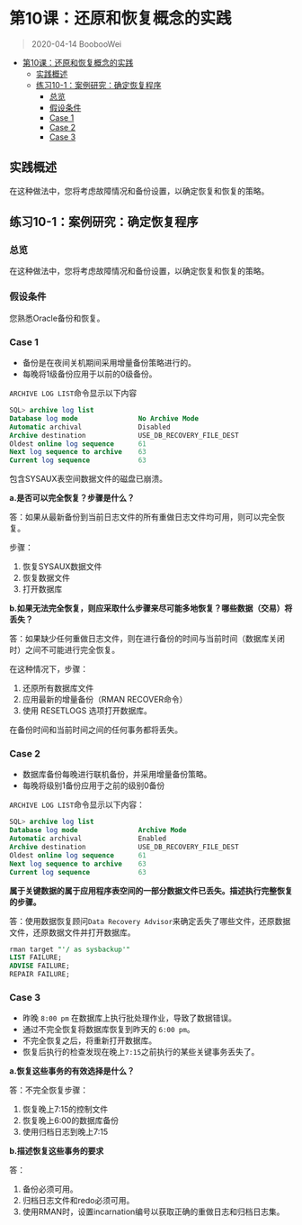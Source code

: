 # 第10课：还原和恢复概念的实践

> 2020-04-14 BoobooWei

<!-- MDTOC maxdepth:6 firsth1:1 numbering:0 flatten:0 bullets:1 updateOnSave:1 -->

- [第10课：还原和恢复概念的实践](#第10课：还原和恢复概念的实践)   
   - [实践概述](#实践概述)   
   - [练习10-1：案例研究：确定恢复程序](#练习10-1：案例研究：确定恢复程序)   
      - [总览](#总览)   
      - [假设条件](#假设条件)   
      - [Case 1](#case-1)   
      - [Case 2](#case-2)   
      - [Case 3](#case-3)   

<!-- /MDTOC -->

## 实践概述

在这种做法中，您将考虑故障情况和备份设置，以确定恢复和恢复的策略。

## 练习10-1：案例研究：确定恢复程序

### 总览

在这种做法中，您将考虑故障情况和备份设置，以确定恢复和恢复的策略。

### 假设条件

您熟悉Oracle备份和恢复。

### Case 1

* 备份是在夜间关机期间采用增量备份策略进行的。
* 每晚将1级备份应用于以前的0级备份。

`ARCHIVE LOG LIST`命令显示以下内容

```SQL
SQL> archive log list
Database log mode               No Archive Mode
Automatic archival              Disabled
Archive destination             USE_DB_RECOVERY_FILE_DEST
Oldest online log sequence      61
Next log sequence to archive    63
Current log sequence            63
```

包含SYSAUX表空间数据文件的磁盘已崩溃。

**a.是否可以完全恢复？步骤是什么？**

答：如果从最新备份到当前日志文件的所有重做日志文件均可用，则可以完全恢复。

步骤：
1. 恢复SYSAUX数据文件
2. 恢复数据文件
3. 打开数据库

**b.如果无法完全恢复，则应采取什么步骤来尽可能多地恢复？哪些数据（交易）将丢失？**

答：如果缺少任何重做日志文件，则在进行备份的时间与当前时间（数据库关闭时）之间不可能进行完全恢复。

在这种情况下，步骤：
1. 还原所有数据库文件
2. 应用最新的增量备份（RMAN RECOVER命令）
3. 使用 RESETLOGS 选项打开数据库。

在备份时间和当前时间之间的任何事务都将丢失。

### Case 2

* 数据库备份每晚进行联机备份，并采用增量备份策略。
* 每晚将级别1备份应用于之前的级别0备份

`ARCHIVE LOG LIST`命令显示以下内容：

```SQL
SQL> archive log list
Database log mode               Archive Mode
Automatic archival              Enabled
Archive destination             USE_DB_RECOVERY_FILE_DEST
Oldest online log sequence      61
Next log sequence to archive    63
Current log sequence            63
```

**属于关键数据的属于应用程序表空间的一部分数据文件已丢失。描述执行完整恢复的步骤。**

答：使用数据恢复顾问`Data Recovery Advisor`来确定丢失了哪些文件，还原数据文件，还原数据文件并打开数据库。

```SQL
rman target "'/ as sysbackup'"
LIST FAILURE;
ADVISE FAILURE;
REPAIR FAILURE;
```

### Case 3

* 昨晚 `8:00 pm` 在数据库上执行批处理作业，导致了数据错误。
* 通过不完全恢复将数据库恢复到昨天的 `6:00 pm`。
* 不完全恢复之后，将重新打开数据库。
* 恢复后执行的检查发现在晚上`7:15`之前执行的某些关键事务丢失了。

**a.恢复这些事务的有效选择是什么？**

答：不完全恢复步骤：

1. 恢复晚上7:15的控制文件
2. 恢复晚上6:00的数据库备份
3. 使用归档日志到晚上7:15

**b.描述恢复这些事务的要求**

答：
1. 备份必须可用。
2. 归档日志文件和redo必须可用。
3. 使用RMAN时，设置incarnation编号以获取正确的重做日志和归档日志集。
